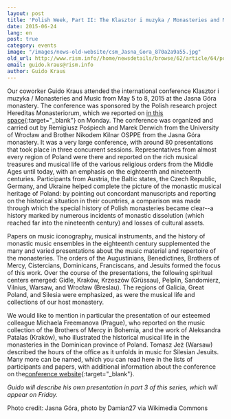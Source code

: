 ```yaml
---
layout: post
title: 'Polish Week, Part II: The Klasztor i muzyka / Monasteries and Music conference in Częstochowa'
date: 2015-06-24
lang: en
post: true
category: events
image: "/images/news-old-website/csm_Jasna_Gora_870a2a9a55.jpg"
old_url: http://www.rism.info//home/newsdetails/browse/62/article/64/polish-week-part-ii-the-klasztor-i-muzyka-monasteries-and-music-conference-in-czestochowa.html
email: guido.kraus@rism.info
author: Guido Kraus
---
```



Our coworker Guido Kraus attended the international conference Klasztor i muzyka / Monasteries and Music from May 5 to 8, 2015 at the Jasna Góra monastery. The conference was sponsored by the Polish research project Hereditas Monasteriorum, which we reported on [in this space](/self_representation/2015/06/22/polish-week-part-i-music-as-part-of-monastic.html){:target="_blank"} on Monday. The conference was organized and carried out by Remigiusz Pośpiech and Marek Derwich from the University of Wrocław and Brother Nikodem Kilnar OSPPE from the Jasna Góra monastery. It was a very large conference, with around 80 presentations that took place in three concurrent sessions. Representatives from almost every region of Poland were there and reported on the rich musical treasures and musical life of the various religious orders from the Middle Ages until today, with an emphasis on the eighteenth and nineteenth centuries. Participants from Austria, the Baltic states, the Czech Republic, Germany, and Ukraine helped complete the picture of the monastic musical heritage of Poland: by pointing out concordant manuscripts and reporting on the historical situation in their countries, a comparison was made through which the special history of Polish monasteries became clear--a history marked by numerous incidents of monastic dissolution (which reached far into the nineteenth century) and losses of cultural assets.



Papers on music iconography, musical instruments, and the history of monastic music ensembles in the eighteenth century supplemented the many and varied presentations about the music material and repertoire of the monasteries. The orders of the Augustinians, Benedictines, Brothers of Mercy, Cistercians, Dominicans, Franciscans, and Jesuits formed the focus of this work. Over the course of the presentations, the following spiritual centers emerged: Gidle, Kraków, Krzeszów (Grüssau), Pelplin, Sandomierz, Vilnius, Warsaw, and Wrocław (Breslau). The regions of Galicia, Great Poland, and Silesia were emphasized, as were the musical life and collections of our host monastery.



We would like to mention in particular the presentation of our esteemed colleague Michaela Freemanova (Prague), who reported on the music collection of the Brothers of Mercy in Bohemia, and the work of Aleksandra Patalas (Kraków), who illustrated the historical musical life in the monasteries in the Dominican province of Poland. Tomasz Jeż (Warsaw) described the hours of the office as it unfolds in music for Silesian Jesuits. Many more can be named, which you can read here in the lists of participants and papers, with additional information about the conference on the[conference website](http://www.kasaty.pl/monasteries-and-music-from-the-middle-ages-to-the-present/){:target="_blank"}.



_Guido will describe his own presentation in part 3 of this series, which will appear on Friday._

Photo credit: Jasna Góra, photo by Damian27 via Wikimedia Commons



